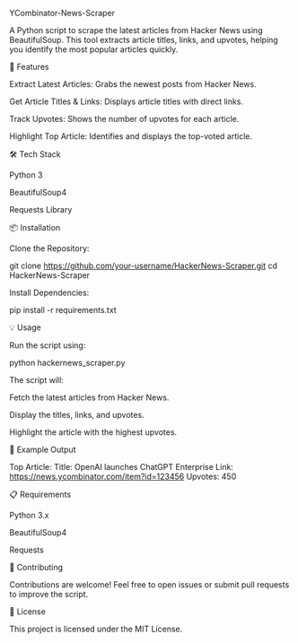 YCombinator-News-Scraper

A Python script to scrape the latest articles from Hacker News using BeautifulSoup. This tool extracts article titles, links, and upvotes, helping you identify the most popular articles quickly.

🚀 Features

Extract Latest Articles: Grabs the newest posts from Hacker News.

Get Article Titles & Links: Displays article titles with direct links.

Track Upvotes: Shows the number of upvotes for each article.

Highlight Top Article: Identifies and displays the top-voted article.

🛠️ Tech Stack

Python 3

BeautifulSoup4

Requests Library

📦 Installation

Clone the Repository:

git clone https://github.com/your-username/HackerNews-Scraper.git
cd HackerNews-Scraper

Install Dependencies:

pip install -r requirements.txt

💡 Usage

Run the script using:

python hackernews_scraper.py

The script will:

Fetch the latest articles from Hacker News.

Display the titles, links, and upvotes.

Highlight the article with the highest upvotes.

📄 Example Output

Top Article:
Title: OpenAI launches ChatGPT Enterprise
Link: https://news.ycombinator.com/item?id=123456
Upvotes: 450

📋 Requirements

Python 3.x

BeautifulSoup4

Requests

🤝 Contributing

Contributions are welcome! Feel free to open issues or submit pull requests to improve the script.

📜 License

This project is licensed under the MIT License.

